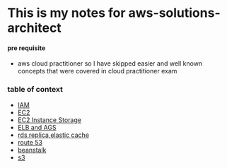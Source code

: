 # This is my notes for aws-solutions-architect

#### pre requisite
- aws cloud practitioner
so I have skipped easier and well known concepts that were covered in cloud
practitioner exam 

### table of context
- [IAM](iam.md)
- [EC2](ec2.md)
- [EC2 Instance Storage](ec2-storage.md)
- [ELB and AGS](load-balancer.md)
- [rds,replica,elastic cache](rds_elastic_cache.md)
- [route 53](route-53.md)
- [beanstalk](beanstalk.md)
- [s3](s3.md)

